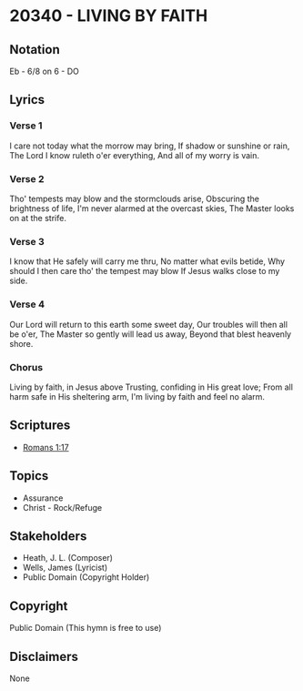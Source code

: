 # 20340 - LIVING BY FAITH

## Notation

Eb - 6/8 on 6 - DO

## Lyrics

### Verse 1

I care not today what the morrow may bring, If shadow or sunshine or rain, The Lord I know ruleth o'er everything, And all of my worry is vain.

### Verse 2

Tho' tempests may blow and the stormclouds arise, Obscuring the brightness of life, I'm never alarmed at the overcast skies, The Master looks on at the strife. 

### Verse 3

I know that He safely will carry me thru, No matter what evils betide, Why should I then care tho' the tempest may blow If Jesus walks close to my side. 

### Verse 4

Our Lord will return to this earth some sweet day, Our troubles will then all be o'er, The Master so gently will lead us away, Beyond that blest heavenly shore.  

### Chorus

Living by faith, in Jesus above Trusting, confiding in His great love; From all harm safe in His sheltering arm, I'm living by faith and feel no alarm.


## Scriptures

- [Romans 1:17](https://www.biblegateway.com/passage/?search=Romans%201%3A17)

## Topics

- Assurance
- Christ - Rock/Refuge

## Stakeholders

- Heath, J. L. (Composer)
- Wells, James (Lyricist)
- Public Domain (Copyright Holder)

## Copyright

Public Domain
(This hymn is free to use)

## Disclaimers

None


